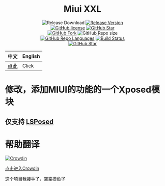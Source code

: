 <div align="center">

# Miui XXL
 
 
![Release Download](https://img.shields.io/github/downloads/xiaowine/Miui_XXL/total?style=flat-square)
[![Release Version](https://img.shields.io/github/v/release/xiaowine/Miui_XXLc?style=flat-square)](https://github.com/xiaowine/Miui_XXL/releases/latest)  
[![GitHub license](https://img.shields.io/github/license/xiaowine/Miui_XXL?style=flat-square)](LICENSE)
[![GitHub Star](https://img.shields.io/github/stars/xiaowine/Miui_XXL?style=flat-square)](https://github.com/xiaowine/Miui_XXL/stargazers)  
[![GitHub Fork](https://img.shields.io/github/forks/xiaowine/Miui_XXL?style=flat-square)](https://github.com/xiaowine/Miui_XXL/network/members)
![GitHub Repo size](https://img.shields.io/github/repo-size/xiaowine/Miui_XXL?style=flat-square&color=3cb371)  
[![GitHub Repo Languages](https://img.shields.io/github/languages/top/xiaowine/Miui_XXL?style=flat-square)](https://github.com/xiaowine/Miui_XXL/search?l=java)
[![Build Status](https://img.shields.io/endpoint.svg?url=https://actions-badge.atrox.dev/xiaowine/Miui_XXL/badge?ref=main&style=flat)](https://actions-badge.atrox.dev/xiaowine/Miui_XXL/goto?ref=main)  
[![GitHub Star](https://img.shields.io/github/stars/xiaowine/Miui_XXL.svg?style=social)](https://github.com/xiaowine/Miui_XXL)


| 中文               | English                |
|------------------|------------------------|
| [点此](/README.md) | [Click](/README_EN.md) |

</div>


# 修改，添加MIUI的功能的一个Xposed模块
## 仅支持 [LSPosed](https://github.com/Lsposed/Lsposed)

# 帮助翻译

[![Crowdin](https://badges.crowdin.net/miuixxl/localized.svg)](https://zh.crowdin.com/project/miuixxl)

[点击进入Crowdin](https://zh.crowdin.com/project/miuixxl)


这个项目我接手了，~~空空摸鱼了~~
